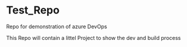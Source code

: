 # Test_Repo
Repo for demonstration  of azure DevOps

This Repo will contain a littel Project to show the dev and build process
